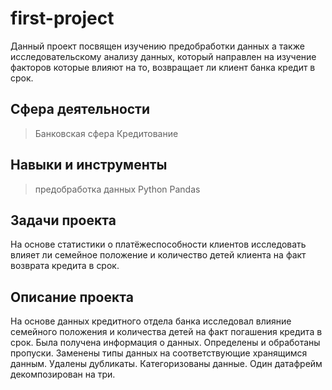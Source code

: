 # first-project

Данный проект посвящен изучению предобработки данных а также исследовательскому анализу данных, который направлен на изучение факторов которые влияют на то, возвращает ли клиент банка кредит в срок.

## Сфера деятельности
>Банковская сфера
>Кредитование

## Навыки и инструменты
>предобработка данных
>Python
>Pandas

## Задачи проекта
На основе статистики о платёжеспособности клиентов исследовать влияет ли семейное положение и количество детей клиента на факт возврата кредита в срок.

## Описание проекта
На основе данных кредитного отдела банка исследовал влияние семейного положения и
количества детей на факт погашения кредита в срок. Была получена информация о
данных. Определены и обработаны пропуски. Заменены типы данных на соответствующие
хранящимся данным. Удалены дубликаты. Категоризованы данные. Один датафрейм декомпозирован на три.

